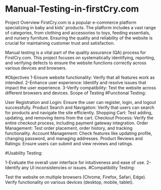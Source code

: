 # Manual-Testing-in-firstCry.com
Project Overview
FirstCry.com is a popular e-commerce platform specializing in baby and kids' products. The platform includes a vast range of categories, from clothing and accessories to toys, feeding essentials, and nursery furniture. Ensuring the quality and reliability of the website is crucial for maintaining customer trust and satisfaction.

Manual testing is a vital part of the quality assurance (QA) process for FirstCry.com. This project focuses on systematically identifying, reporting, and verifying defects to ensure the website functions correctly across various devices and browsers.

#Objectives
1-Ensure website functionality: Verify that all features work as intended.
2-Enhance user experience: Identify and resolve issues that impact the user experience.
3-Verify compatibility: Test the website across different browsers and devices.
Scope of Testing
#Functional Testing:

User Registration and Login: Ensure the user can register, login, and logout successfully.
Product Search and Navigation: Verify that users can search for products and navigate the site efficiently.
Shopping Cart: Test adding, updating, and removing items from the cart.
Checkout Process: Verify the entire checkout process, including payment gateway integration.
Order Management: Test order placement, order history, and tracking functionality.
Account Management: Check features like updating profile, changing password, and managing addresses.
Product Reviews and Ratings: Ensure users can submit and view reviews and ratings.

#Usability Testing:

1-Evaluate the overall user interface for intuitiveness and ease of use.
2-Identify any UI inconsistencies or issues.
#Compatibility Testing:

Test the website on multiple browsers (Chrome, Firefox, Safari, Edge).
Verify functionality on various devices (desktop, mobile, tablet).
